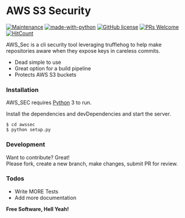 <h1><a id="AWS_S3_Security_0"></a>AWS S3 Security</h1>

[![Maintenance](https://img.shields.io/badge/Maintained%3F-yes-green.svg)](https://GitHub.com/Rephric/awssec/graphs/commit-activity) [![made-with-python](https://img.shields.io/badge/Made%20with-Python-1f425f.svg)](https://www.python.org/) 
[![GitHub license](https://img.shields.io/github/license/Naereen/StrapDown.js.svg)](https://github.com/Rephric/awssec/blob/master/LICENSE) 
[![PRs Welcome](https://img.shields.io/badge/PRs-welcome-brightgreen.svg?style=flat-square)](http://makeapullrequest.com) 
[![HitCount](http://hits.dwyl.io/rephric/awssec.svg)](http://hits.dwyl.io/rephric/awssec)

<p>AWS_Sec is a cli security tool leveraging trufflehog to help make repositories aware when they expose keys in careless commits.</p>
<ul>
<li>Dead simple to use</li>
<li>Great option for a build pipeline</li>
<li>Protects AWS S3 buckets</li>
</ul>
<h3><a id="Installation_8"></a>Installation</h3>
<p>AWS_SEC requires <a href="https://python.org/">Python</a> 3 to run.</p>
<p>Install the dependencies and devDependencies and start the server.</p>
<pre><code class="language-sh">$ <span class="hljs-built_in">cd</span> awssec
$ python setup.py
</code></pre>
<h3><a id="Development_18"></a>Development</h3>
<p>Want to contribute? Great!<br>
Please fork, create a new branch, make changes, submit PR for review.</p>
<h3><a id="Todos_22"></a>Todos</h3>
<ul>
<li>Write MORE Tests</li>
<li>Add more documentation</li>
</ul>
<p><strong>Free Software, Hell Yeah!</strong></p>
